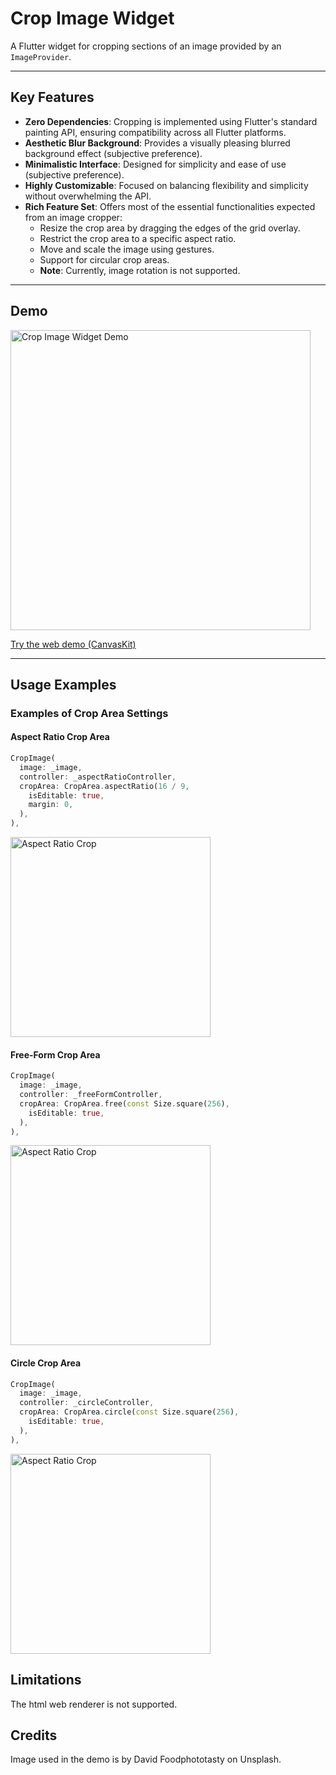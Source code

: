 # Crop Image Widget

A Flutter widget for cropping sections of an image provided by an `ImageProvider`.

---

## Key Features

- **Zero Dependencies**: Cropping is implemented using Flutter's standard painting API, ensuring compatibility across all Flutter platforms.
- **Aesthetic Blur Background**: Provides a visually pleasing blurred background effect (subjective preference).
- **Minimalistic Interface**: Designed for simplicity and ease of use (subjective preference).
- **Highly Customizable**: Focused on balancing flexibility and simplicity without overwhelming the API.
- **Rich Feature Set**: Offers most of the essential functionalities expected from an image cropper:
    - Resize the crop area by dragging the edges of the grid overlay.
    - Restrict the crop area to a specific aspect ratio.
    - Move and scale the image using gestures.
    - Support for circular crop areas.
    - **Note**: Currently, image rotation is not supported.

---

## Demo

<img width="480" alt="Crop Image Widget Demo" src="doc/screenshots/demo.gif">

[Try the web demo (CanvasKit)](https://rozd.github.io/crop_image_widget/)

---

## Usage Examples

### Examples of Crop Area Settings

#### Aspect Ratio Crop Area
```dart
CropImage(
  image: _image,
  controller: _aspectRatioController,
  cropArea: CropArea.aspectRatio(16 / 9,
    isEditable: true,
    margin: 0,
  ),
),
```
<img width="320" alt="Aspect Ratio Crop" src="doc/screenshots/example-aspect-ratio.png">

#### Free-Form Crop Area
```dart
CropImage(
  image: _image,
  controller: _freeFormController,
  cropArea: CropArea.free(const Size.square(256),
    isEditable: true,
  ),
),
```
<img width="320" alt="Aspect Ratio Crop" src="doc/screenshots/example-free-form.png">

#### Circle Crop Area
```dart
CropImage(
  image: _image,
  controller: _circleController,
  cropArea: CropArea.circle(const Size.square(256),
    isEditable: true,
  ),
),
```
<img width="320" alt="Aspect Ratio Crop" src="doc/screenshots/example-circle.png">

## Limitations
The html web renderer is not supported.

## Credits
Image used in the demo is by David Foodphototasty on Unsplash.
